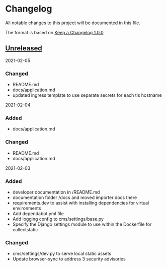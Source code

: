 # Changelog

All notable changes to this project will be documented in this file.

The format is based on [Keep a Changelog 1.0.0].

## [Unreleased]

2021-02-05
### Changed
- README.md
- docs/application.md
- updated ingress template to use separate secrets for each tls hostname


2021-02-04
### Added
- docs/application.md

### Changed
- README.md
- docs/application.md

2021-02-03
### Added
- developer documentation in /README.md
- documentation folder /docs and moved importer docs there
- requirements.dev to assist with installing dependencies for virtual environments
- Add dependabot.yml file
- Add logging config to cms/settings/base.py
- Specify the Django settings module to use within the Dockerfile for collectstatic

### Changed
- cms/settings/dev.py to serve local static assets
- Update browser-sync to address 3 security advisories

[unreleased]: TODO
[keep a changelog 1.0.0]: https://keepachangelog.com/en/1.0.0/
